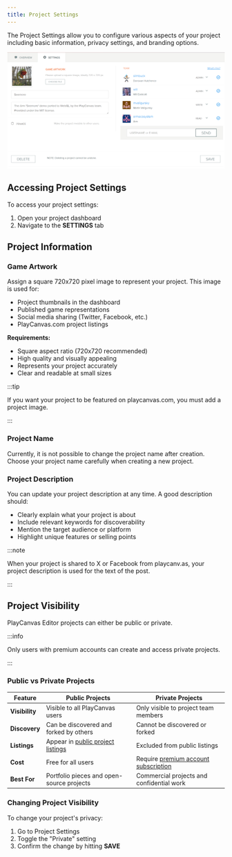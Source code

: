 ```yaml
---
title: Project Settings
---
```


The Project Settings allow you to configure various aspects of your project including basic information, privacy settings, and branding options.

![Project Settings](/img/user-manual/editor/projects/project-settings.png)

## Accessing Project Settings

To access your project settings:

1. Open your project dashboard
2. Navigate to the **SETTINGS** tab

## Project Information

### Game Artwork

<!--
![Project Image Setting](/img/user-manual/dashboard/project-image.png)
-->

Assign a square 720x720 pixel image to represent your project. This image is used for:

- Project thumbnails in the dashboard
- Published game representations
- Social media sharing (Twitter, Facebook, etc.)
- PlayCanvas.com project listings

**Requirements:**

- Square aspect ratio (720x720 recommended)
- High quality and visually appealing
- Represents your project accurately
- Clear and readable at small sizes

:::tip

If you want your project to be featured on playcanvas.com, you must add a project image.

:::

### Project Name

Currently, it is not possible to change the project name after creation. Choose your project name carefully when creating a new project.

### Project Description

You can update your project description at any time. A good description should:

- Clearly explain what your project is about
- Include relevant keywords for discoverability
- Mention the target audience or platform
- Highlight unique features or selling points

:::note

When your project is shared to X or Facebook from playcanv.as, your project description is used for the text of the post.

:::

## Project Visibility

PlayCanvas Editor projects can either be public or private.

:::info

Only users with premium accounts can create and access private projects.

:::

### Public vs Private Projects

| Feature | Public Projects | Private Projects |
|---------|-----------------|------------------|
| **Visibility** | Visible to all PlayCanvas users | Only visible to project team members |
| **Discovery** | Can be discovered and forked by others | Cannot be discovered or forked |
| **Listings** | Appear in [public project listings](https://playcanvas.com/explore/featured) | Excluded from public listings |
| **Cost** | Free for all users | Require [premium account subscription](https://playcanvas.com/plans) |
| **Best For** | Portfolio pieces and open-source projects | Commercial projects and confidential work |

### Changing Project Visibility

To change your project's privacy:

1. Go to Project Settings
2. Toggle the "Private" setting
3. Confirm the change by hitting **SAVE**
